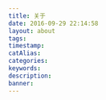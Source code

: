 ```yaml
---
title: 关于
date: 2016-09-29 22:14:58
layout: about
tags:
timestamp:
catAlias:
categories:
keywords:
description:
banner:
---
```



